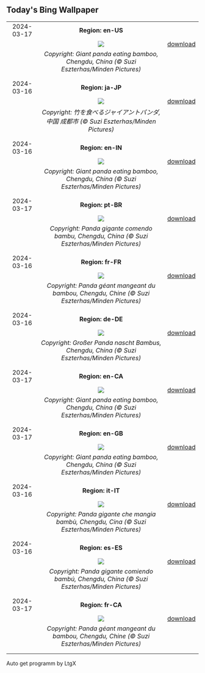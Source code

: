 ## Today's Bing Wallpaper
|      |      |      |
| :----: | :----: | :----: |
|2024-03-17|**Region: en-US**||
||![](https://www.bing.com/th?id=OHR.BambooPanda_EN-US2038899729_UHD.jpg&pid=hp&w=1152&h=648&rs=1&c=4)| [download](https://www.bing.com/th?id=OHR.BambooPanda_EN-US2038899729_UHD.jpg)|
||*Copyright: Giant panda eating bamboo, Chengdu, China (© Suzi Eszterhas/Minden Pictures)*
||
|||
|2024-03-16|**Region: ja-JP**||
||![](https://www.bing.com/th?id=OHR.BambooPanda_JA-JP4357227516_UHD.jpg&pid=hp&w=1152&h=648&rs=1&c=4)| [download](https://www.bing.com/th?id=OHR.BambooPanda_JA-JP4357227516_UHD.jpg)|
||*Copyright: 竹を食べるジャイアントパンダ, 中国 成都市 (© Suzi Eszterhas/Minden Pictures)*
||
|||
|2024-03-16|**Region: en-IN**||
||![](https://www.bing.com/th?id=OHR.BambooPanda_EN-IN2073859171_UHD.jpg&pid=hp&w=1152&h=648&rs=1&c=4)| [download](https://www.bing.com/th?id=OHR.BambooPanda_EN-IN2073859171_UHD.jpg)|
||*Copyright: Giant panda eating bamboo, Chengdu, China (© Suzi Eszterhas/Minden Pictures)*
||
|||
|2024-03-17|**Region: pt-BR**||
||![](https://www.bing.com/th?id=OHR.BambooPanda_PT-BR2137672411_UHD.jpg&pid=hp&w=1152&h=648&rs=1&c=4)| [download](https://www.bing.com/th?id=OHR.BambooPanda_PT-BR2137672411_UHD.jpg)|
||*Copyright: Panda gigante comendo bambu, Chengdu, China (© Suzi Eszterhas/Minden Pictures)*
||
|||
|2024-03-16|**Region: fr-FR**||
||![](https://www.bing.com/th?id=OHR.BambooPanda_FR-FR2591411752_UHD.jpg&pid=hp&w=1152&h=648&rs=1&c=4)| [download](https://www.bing.com/th?id=OHR.BambooPanda_FR-FR2591411752_UHD.jpg)|
||*Copyright: Panda géant mangeant du bambou, Chengdu, Chine (© Suzi Eszterhas/Minden Pictures)*
||
|||
|2024-03-16|**Region: de-DE**||
||![](https://www.bing.com/th?id=OHR.BambooPanda_DE-DE5582492401_UHD.jpg&pid=hp&w=1152&h=648&rs=1&c=4)| [download](https://www.bing.com/th?id=OHR.BambooPanda_DE-DE5582492401_UHD.jpg)|
||*Copyright: Großer Panda nascht Bambus, Chengdu, China (© Suzi Eszterhas/Minden Pictures)*
||
|||
|2024-03-17|**Region: en-CA**||
||![](https://www.bing.com/th?id=OHR.BambooPanda_EN-CA7469688452_UHD.jpg&pid=hp&w=1152&h=648&rs=1&c=4)| [download](https://www.bing.com/th?id=OHR.BambooPanda_EN-CA7469688452_UHD.jpg)|
||*Copyright: Giant panda eating bamboo, Chengdu, China (© Suzi Eszterhas/Minden Pictures)*
||
|||
|2024-03-17|**Region: en-GB**||
||![](https://www.bing.com/th?id=OHR.BambooPanda_EN-GB5869925596_UHD.jpg&pid=hp&w=1152&h=648&rs=1&c=4)| [download](https://www.bing.com/th?id=OHR.BambooPanda_EN-GB5869925596_UHD.jpg)|
||*Copyright: Giant panda eating bamboo, Chengdu, China (© Suzi Eszterhas/Minden Pictures)*
||
|||
|2024-03-16|**Region: it-IT**||
||![](https://www.bing.com/th?id=OHR.BambooPanda_IT-IT5188324890_UHD.jpg&pid=hp&w=1152&h=648&rs=1&c=4)| [download](https://www.bing.com/th?id=OHR.BambooPanda_IT-IT5188324890_UHD.jpg)|
||*Copyright: Panda gigante che mangia bambù, Chengdu, Cina (© Suzi Eszterhas/Minden Pictures)*
||
|||
|2024-03-16|**Region: es-ES**||
||![](https://www.bing.com/th?id=OHR.BambooPanda_ES-ES8233000547_UHD.jpg&pid=hp&w=1152&h=648&rs=1&c=4)| [download](https://www.bing.com/th?id=OHR.BambooPanda_ES-ES8233000547_UHD.jpg)|
||*Copyright: Panda gigante comiendo bambú, Chengdu, China (© Suzi Eszterhas/Minden Pictures)*
||
|||
|2024-03-17|**Region: fr-CA**||
||![](https://www.bing.com/th?id=OHR.BambooPanda_FR-CA8643351568_UHD.jpg&pid=hp&w=1152&h=648&rs=1&c=4)| [download](https://www.bing.com/th?id=OHR.BambooPanda_FR-CA8643351568_UHD.jpg)|
||*Copyright: Panda géant mangeant du bambou, Chengdu, Chine (© Suzi Eszterhas/Minden Pictures)*
||
|||

Auto get programm by LtgX

